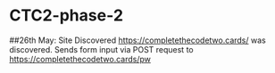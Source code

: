 # CTC2-phase-2

##26th May: Site Discovered
https://completethecodetwo.cards/ was discovered. Sends form input via POST request to https://completethecodetwo.cards/pw
